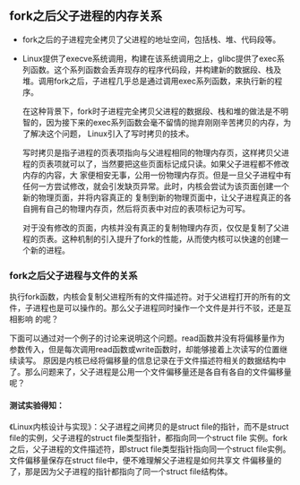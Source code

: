 ## fork之后父子进程的内存关系

- fork之后的子进程完全拷贝了父进程的地址空间，包括栈、堆、代码段等。
  
- Linux提供了execve系统调用，构建在该系统调用之上，glibc提供了exec系列函数。这个系列函数会丢弃现存的程序代码段，并构建新的数据段、栈及堆。调用fork之后，子进程几乎总是通过调用exec系列函数，来执行新的程序。
  
  在这种背景下，fork时子进程完全拷贝父进程的数据段、栈和堆的做法是不明智的，因为接下来的exec系列函数会毫不留情的抛弃刚刚辛苦拷贝的内存，为了解决这个问题，
  Linux引入了写时拷贝的技术。
  
  写时拷贝是指子进程的页表项指向与父进程相同的物理内存页，这样拷贝父进程的页表项就可以了，当然要把这些页面标记成只读。如果父子进程都不修改内存的内容，大
  家便相安无事，公用一份物理内存页。但是一旦父子进程中有任何一方尝试修改，就会引发缺页异常。此时，内核会尝试为该页面创建一个新的物理页面，并将内容真正的
  复制到新的物理页面中，让父子进程真正的各自拥有自己的物理内存页，然后将页表中对应的表项标记为可写。
  
  对于没有修改的页面，内核并没有真正的复制物理内存页，仅仅是复制了父进程的页表。这种机制的引入提升了fork的性能，从而使内核可以快速的创建一个新的进程。
  
### fork之后父子进程与文件的关系

  执行fork函数，内核会复制父进程所有的文件描述符。对于父进程打开的所有的文件，子进程也是可以操作的。那么父子进程同时操作一个文件是并行不驳，还是互相影响
  的呢？
  
  下面可以通过对一个例子的讨论来说明这个问题。read函数并没有将偏移量作为参数传入，但是每次调用read函数或write函数时，却能够接着上次读写的位置继续读写。
  原因是内核已经将偏移量的信息记录在于文件描述符相关的数据结构中了。那么问题来了，父子进程是公用一个文件偏移量还是各自有各自的文件偏移量呢？
  
#### 测试实验得知：

  《Linux内核设计与实现》：父子进程之间拷贝的是struct file的指针，而不是struct file的实例，父子进程的struct file类型指针，都指向同一个struct file
  实例。fork之后，父子进程的文件描述符，即struct file类型指针指向同一个struct file实例。文件偏移量保存在struct file中，便不难理解父子进程是如何共享文
  件偏移量的了，那是因为父子进程的指针都指向了同一个struct file结构体。
	
